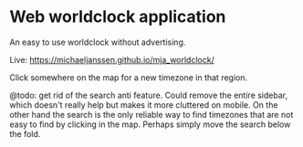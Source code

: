 # Web worldclock application

An easy to use worldclock without advertising.

Live: https://michaeljanssen.github.io/mja_worldclock/

Click somewhere on the map for a new timezone in that region.

@todo: get rid of the search anti feature. Could remove the entire
sidebar, which doesn't really help but makes it more cluttered on
mobile. On the other hand the search is the only reliable way to find
timezones that are not easy to find by clicking in the map. Perhaps
simply move the search below the fold.


